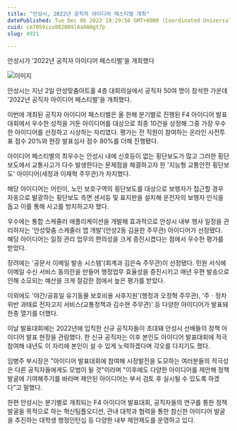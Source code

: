 ```yaml
---
title: "안성시, 2022년 공직자 아이디어 페스티벌 개최"
datePublished: Tue Dec 06 2022 19:29:56 GMT+0000 (Coordinated Universal Time)
cuid: cm7059iiv002009l8a980gt7p
slug: 4921

---
```



안성시가 '2022년 공직자 아이디어 페스티벌'을 개최했다

![이미지](https://cdn.hashnode.com/res/hashnode/image/upload/v1739257926883/cc6073fa-8d03-4864-8889-9c56051ca07b.jpeg)

안성시는 지난 2일 안성맞춤아트홀 4층 대회의실에서 공직자 50여 명이 참석한 가운데 '2022년 공직자 아이디어 페스티벌'을 개최했다.

이번에 개최된 공직자 아이디어 페스티벌은 올 한해 분기별로 진행된 F4 아이디어 발표대회에서 우수한 성적을 거둔 아이디어를 대상으로 최종 10건을 상정해 그중 가장 우수한 아이디어를 선정하고 시상하는 자리였다. 평가는 전 직원이 참여하는 온라인 사전투표 점수 20%와 현장 발표심사 점수 80%를 더해 진행됐다.

아이디어 페스티벌의 최우수는 안성시 내에 신호등이 없는 횡단보도가 많고 그러한 횡단보도에서 교통사고가 다수 발생한다는 문제점을 해결하고자 한 '지능형 교통안전 횡단보도' 아이디어(세정과 이재혁 주무관)가 차지했다.

해당 아이디어는 어린이, 노인 보호구역의 횡단보도를 대상으로 보행자가 접근할 경우 자동으로 발광하는 횡단보도 측면 센서등 및 표지판을 설치해 운전자의 보행자 인식을 돕고 이를 통해 사고를 방지하고자 했다.

우수에는 통합 스케줄러 애플리케이션을 개발해 효과적으로 안성시 내부 행사 일정을 관리하자는 '안성맞춤 스케줄러 앱 개발'(안성2동 김윤한 주무관) 아이디어가 선정됐다. 해당 아이디어는 일정 관리 업무의 편의성을 크게 증진시켰다는 점에서 우수한 평가를 받았다.

장려에는 '공문서 이메일 발송 시스템'(회계과 김은숙 주무관)이 선정됐다. 민원 서식에 이메일 수신 서비스 동의란을 만들어 행정업무 효율성을 증진시키고 매년 우편 발송으로 인해 소모되는 예산을 크게 절감한 점에서 높은 평가를 받았다.

이외에도 '야간/공휴일 유기동물 보호비용 사후지원'(행정과 오정혁 주무관), '주ㆍ정차 위반 과태료 전자고지 서비스(교통정책과 김수현 주무관)' 등 다양한 아이디어가 발표돼 한층 열기를 더했다.

이날 발표대회에는 2022년에 입직한 신규 공직자들이 초대돼 안성시 선배들의 정책 아이디어 발표 현장을 관람했다. 한 신규 공직자는 이후 본인도 아이디어 발표대회에 적극 참여해 내년도 이 자리에 본인이 설 수 있게 노력하겠다며 각오를 다지기도 했다.

임병주 부시장은 "아이디어 발표대회에 참여해 시정발전을 도모하는 여러분들의 적극성은 다른 공직자들에게도 모범이 될 것"이라며 "이후에도 다양한 아이디어를 제안해 정책 발굴에 기여해주기를 바라며 제안된 아이디어는 부서 검토 후 실시될 수 있도록 하겠다"고 말했다.

한편 안성시는 분기별로 개최되는 F4 아이디어 발표대회, 공직자들의 연구를 통한 정책 발굴을 목적으로 하는 혁신팀플오디션, 관내 대학과 협력을 통한 참신한 아이디어 발굴을 추진하는 대학생 행정인턴십 등 다양한 내부 제안제도를 운영하고 있다.